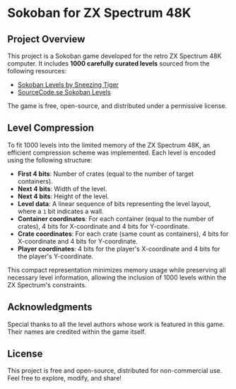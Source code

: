 # Sokoban for ZX Spectrum 48K

## Project Overview

This project is a Sokoban game developed for the retro ZX Spectrum 48K computer. It includes **1000 carefully curated levels** sourced from the following resources:

- [Sokoban Levels by Sneezing Tiger](http://sneezingtiger.com/sokoban/levels.html)
- [SourceCode.se Sokoban Levels](https://sourcecode.se/sokoban/levels.php)

The game is free, open-source, and distributed under a permissive license.

## Level Compression

To fit 1000 levels into the limited memory of the ZX Spectrum 48K, an efficient compression scheme was implemented. Each level is encoded using the following structure:

- **First 4 bits**: Number of crates (equal to the number of target containers).
- **Next 4 bits**: Width of the level.
- **Next 4 bits**: Height of the level.
- **Level data**: A linear sequence of bits representing the level layout, where a `1` bit indicates a wall.
- **Container coordinates**: For each container (equal to the number of crates), 4 bits for X-coordinate and 4 bits for Y-coordinate.
- **Crate coordinates**: For each crate (same count as containers), 4 bits for X-coordinate and 4 bits for Y-coordinate.
- **Player coordinates**: 4 bits for the player's X-coordinate and 4 bits for the player's Y-coordinate.

This compact representation minimizes memory usage while preserving all necessary level information, allowing the inclusion of 1000 levels within the ZX Spectrum's constraints.

## Acknowledgments

Special thanks to all the level authors whose work is featured in this game. Their names are credited within the game itself.

## License

This project is free and open-source, distributed for non-commercial use. Feel free to explore, modify, and share!